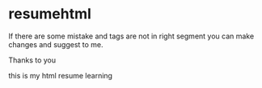 # resumehtml
If there are some mistake and tags are not in right segment you can make changes and suggest to me.

Thanks to you


this is my html resume learning

